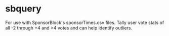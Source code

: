 # sbquery
For use with SponsorBlock's sponsorTimes.csv files. Tally user vote stats of all -2 through +4 and >4 votes and can help identify outliers. 
